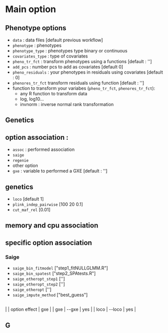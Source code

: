 
# Main option
## Phenotype options
* `data` : data files [default previous workflow]
* `phenotype` : phenotypes
* `phenotype_type` : phenotypes type binary or continuous
* `covariates_type` :  type of covariates
* `pheno_tr_fct` : transform phenotypes using a functions [default : '']
* `add_pcs` : number pcs to add as covariates [default 0]
* `pheno_residuals` : your phenotypes in residuals using covariates [default : 0]
* `phenores_tr_fct` transform residuals using function [default : '']
 * function to transform your variabes (`pheno_tr_fct`, `phenores_tr_fct`):
   * any R function to transform data
   * log, log10... 
   * invnorm  : inverse normal rank transformation
## Genetics

## option association :
* `assoc` : performed association 
 * `saige`
 * `regenie`
* other option
 * `gxe` : variable to performed a GXE [default : '']

## genetics  
* `loco` [default 1]
* `plink_indep_pairwise` [100 20 0.1]
* `cut_maf_rel` [0.01]

## memory and cpu association

## specific option association
### Saige
* `saige_bin_fitmodel` ["step1_fitNULLGLMM.R"]
* `saige_bin_spatest` ["step2_SPAtests.R"]
* `saige_otheropt_step1` ['']
* `saige_otheropt_step2` ['']
* `saige_otheropt`  ['']
* `saige_impute_method` ["best_guess"]

## 

| | option effect | gxe |
| gxe  | --gxe |  yes | 
| loco | --loco |  yes  |

## G 

